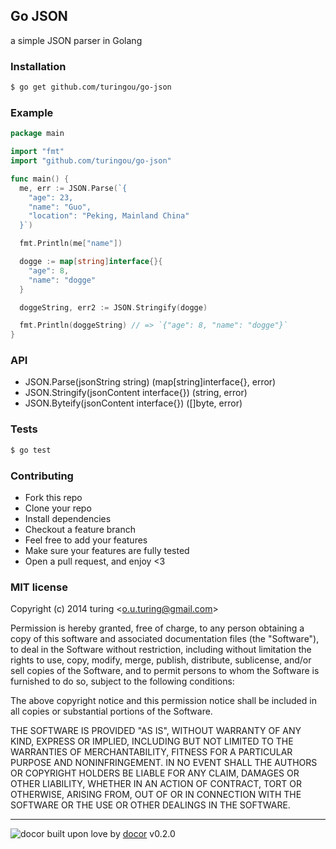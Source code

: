 ## Go JSON

a simple JSON parser in Golang

### Installation
```bash
$ go get github.com/turingou/go-json
```

### Example
```go
package main

import "fmt"
import "github.com/turingou/go-json"

func main() {
  me, err := JSON.Parse(`{
    "age": 23,
    "name": "Guo",
    "location": "Peking, Mainland China"
  }`)

  fmt.Println(me["name"])

  dogge := map[string]interface{}{
    "age": 8,
    "name": "dogge"
  }

  doggeString, err2 := JSON.Stringify(dogge)

  fmt.Println(doggeString) // => `{"age": 8, "name": "dogge"}`
}
```

### API
- JSON.Parse(jsonString string) (map[string]interface{}, error)
- JSON.Stringify(jsonContent interface{}) (string, error)
- JSON.Byteify(jsonContent interface{}) ([]byte, error)

### Tests
```bash
$ go test
```

### Contributing
- Fork this repo
- Clone your repo
- Install dependencies
- Checkout a feature branch
- Feel free to add your features
- Make sure your features are fully tested
- Open a pull request, and enjoy <3

### MIT license
Copyright (c) 2014 turing &lt;o.u.turing@gmail.com&gt;

Permission is hereby granted, free of charge, to any person obtaining a copy
of this software and associated documentation files (the &quot;Software&quot;), to deal
in the Software without restriction, including without limitation the rights
to use, copy, modify, merge, publish, distribute, sublicense, and/or sell
copies of the Software, and to permit persons to whom the Software is
furnished to do so, subject to the following conditions:

The above copyright notice and this permission notice shall be included in
all copies or substantial portions of the Software.

THE SOFTWARE IS PROVIDED &quot;AS IS&quot;, WITHOUT WARRANTY OF ANY KIND, EXPRESS OR
IMPLIED, INCLUDING BUT NOT LIMITED TO THE WARRANTIES OF MERCHANTABILITY,
FITNESS FOR A PARTICULAR PURPOSE AND NONINFRINGEMENT. IN NO EVENT SHALL THE
AUTHORS OR COPYRIGHT HOLDERS BE LIABLE FOR ANY CLAIM, DAMAGES OR OTHER
LIABILITY, WHETHER IN AN ACTION OF CONTRACT, TORT OR OTHERWISE, ARISING FROM,
OUT OF OR IN CONNECTION WITH THE SOFTWARE OR THE USE OR OTHER DEALINGS IN
THE SOFTWARE.

---
![docor](https://raw.githubusercontent.com/turingou/docor/master/docor.png)
built upon love by [docor](https://github.com/turingou/docor.git) v0.2.0
